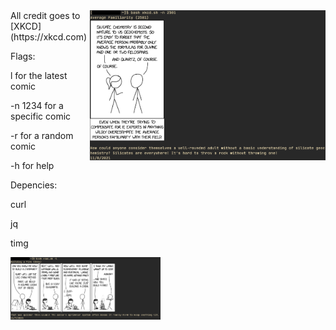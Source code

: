 <img src="screenshots/xkcd-demo-2.png" alt="xkcd.sh -l" align="right" height="240px">
All credit goes to [XKCD](https://xkcd.com)


Flags:

l for the latest comic

-n 1234 for a specific comic

-r for a random comic

-h for help


Depencies:

curl

jq

timg

<img src="screenshots/xkcd-demo-1.png" alt="xkcd.sh -n 2501" width="240px">

